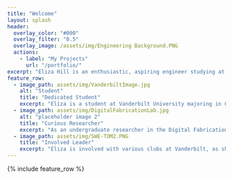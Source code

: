 ```yaml
---
title: "Welcome"
layout: splash
header:
  overlay_color: "#000"
  overlay_filter: "0.5"
  overlay_image: /assets/img/Engineering Background.PNG
  actions:
    - label: "My Projects"
      url: "/portfolio/"
excerpt: "Eliza Hill is an enthusiastic, aspiring engineer studying at Vanderbilt University. Whether it's 3D Printing, Aerospace, Product Design and Development, Energy and Sustainability, or Manufacturing, Eliza is very interested in various industries and wants to gain more engineering experience."
feature_row:
  - image_path: assets/img/VanderbiltImage.jpg
    alt: "Student"
    title: "Dedicated Student"
    excerpt: "Eliza is a student at Vanderbilt University majoring in Chemical Engineering with minors in Digital Fabrication, Business, and Chemistry."
  - image_path: assets/img/DigitalFabricationLab.jpg
    alt: "placeholder image 2"
    title: "Curious Researcher"
    excerpt: "As an undergraduate researcher in the Digital Fabrication Lab, Eliza has been able to gain valuable experience exploring various facets of 3D Printing."
  - image_path: assets/img/SWE-TOM2.PNG
    title: "Involved Leader"
    excerpt: "Eliza is involved with various clubs at Vanderbilt, as she is Co-President of Tikkun Olam Makers (TOM) and the Recruitment Liasion for the Society of Women Engineers (SWE)."
---
```


{% include feature_row %}

